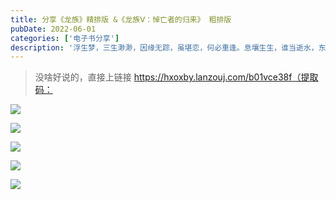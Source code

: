```yaml
---
title: 分享《龙族》精排版 &《龙族Ⅴ：悼亡者的归来》 粗排版
pubDate: 2022-06-01
categories: ['电子书分享']
description: '浮生梦，三生渺渺，因缘无踪，虽堪恋，何必重逢。息壤生生，谁当逝水，东流无终。'
---
```


> 没啥好说的，直接上链接
https://hxoxby.lanzouj.com/b01vce38f（提取码：

![](https://image.coolapk.com/feed/2022/0501/12/3640336_00015480_9085_9302_41@1080x2248.jpeg)

![](https://image.coolapk.com/feed/2022/0501/12/3640336_5d6aabf8_9085_931_753@1080x2248.jpeg)

![](https://image.coolapk.com/feed/2022/0501/12/3640336_ff358e57_9085_9329_482@1080x2248.jpeg)

![](https://image.coolapk.com/feed/2022/0501/12/3640336_ab4db29b_9085_9321_848@1080x2248.jpeg)

![](https://image.coolapk.com/feed/2022/0512/22/3640336_a2fa5c8f_4979_2943_868@1080x2248.jpeg)
